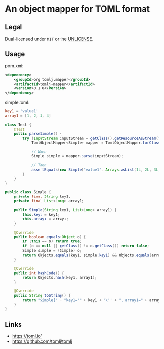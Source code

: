 # An object mapper for TOML format

## Legal

Dual-licensed under `MIT` or the [UNLICENSE](http://unlicense.org/).

## Usage

pom.xml:

```xml
<dependency>
    <groupId>org.tomlj.mapper</groupId>
    <artifactId>tomlj-mapper</artifactId>
    <version>0.1.0</version>
</dependency>
```

simple.toml:

```toml
key1 = 'value1'
array1 = [1, 2, 3, 4]
```

```java
class Test {
    @Test
    public parseSimple() {
        try (InputStream inputStream = getClass().getResourceAsStream("/simple.toml")) {
            TomlObjectMapper<Simple> mapper = TomlObjectMapper.forClass(Simple.class);

            // When
            Simple simple = mapper.parse(inputStream);

            // Then
            assertEquals(new Simple("value1", Arrays.asList(1L, 2L, 3L, 4L)), simple);
        }
    }
}

public class Simple {
    private final String key1;
    private final List<Long> array1;

    public Simple(String key1, List<Long> array1) {
        this.key1 = key1;
        this.array1 = array1;
    }

    @Override
    public boolean equals(Object o) {
        if (this == o) return true;
        if (o == null || getClass() != o.getClass()) return false;
        Simple simple = (Simple) o;
        return Objects.equals(key1, simple.key1) && Objects.equals(array1, simple.array1);
    }

    @Override
    public int hashCode() {
        return Objects.hash(key1, array1);
    }

    @Override
    public String toString() {
        return "Simple{" + "key1='" + key1 + '\'' + ", array1=" + array1 + '}';
    }
}
```

## Links

- <https://toml.io/>
- <https://github.com/tomlj/tomlj>
